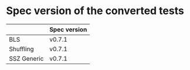 # Spec version of the converted tests

|             | Spec version |
|-------------|--------------|
| BLS         | v0.7.1       |
| Shuffling   | v0.7.1       |
| SSZ Generic | v0.7.1       |
